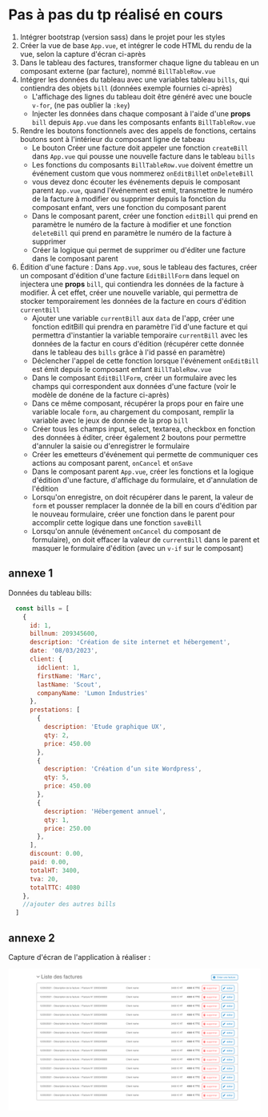 # Pas à pas du tp réalisé en cours

1. Intégrer bootstrap (version sass) dans le projet pour les styles
2. Créer la vue de base `App.vue`, et intégrer le code HTML du rendu de la vue, selon la capture d'écran ci-après
3. Dans le tableau des factures, transformer chaque ligne du tableau en un composant externe (par facture), nommé `BillTableRow.vue`
4. Intégrer les données du tableau avec une variables tableau `bills`, qui contiendra des objets `bill` (données exemple fournies ci-après)
    - L'affichage des lignes du tableau doit être généré avec une boucle `v-for`, (ne pas oublier la `:key`)
    - Injecter les données dans chaque composant à l'aide d'une **props** `bill` depuis `App.vue` dans les composants enfants `BillTableRow.vue`
5. Rendre les boutons fonctionnels avec des appels de fonctions, certains boutons sont à l'intérieur du composant ligne de tabeau
    - Le bouton Créer une facture doit appeler une fonction `createBill` dans `App.vue` qui pousse une nouvelle facture dans le tableau `bills`
    - Les fonctions du composants `BillTableRow.vue` doivent émettre un événement custom que vous nommerez `onEditBill`et `onDeleteBill`
    - vous devez donc écouter les événements depuis le composant parent `App.vue`, quand l'événement est emit, transmettre le numéro de la facture à modifier ou supprimer depuis la fonction du composant enfant, vers une fonction du composant parent
    - Dans le composant parent, créer une fonction `editBill` qui prend en paramètre le numéro de la facture à modifier et une fonction `deleteBill` qui prend en paramètre le numéro de la facture à supprimer
    - Créer la logique qui permet de supprimer ou d'éditer une facture dans le composant parent
6. Édition d'une facture : Dans `App.vue`, sous le tableau des factures, créer un composant d'édition d'une facture `EditBillForm` dans lequel on injectera une **props** `bill`, qui contiendra les données de la facture à modifier. À cet effet, créer une nouvelle variable, qui permettra de stocker temporairement les données de la facture en cours d'édition `currentBill`
    - Ajouter une variable `currentBill` aux `data` de l'app, créer une fonction editBill qui prendra en paramètre l'id d'une facture et qui permettra d'instantier la variable temporaire `currentBill` avec les données de la factur en cours d'édition (récupérer cette donnée dans le tableau des `bills` grâce à l'id passé en paramètre)
    - Déclencher l'appel de cette fonction lorsque l'événement `onEditBill` est émit depuis le composant enfant `BillTableRow.vue`
    - Dans le composant `EditBillForm`, créer un formulaire avec les champs qui correspondent aux données d'une facture (voir le modèle de donéne de la facture ci-après)
    - Dans ce même composant, récupérer la props pour en faire une variable locale `form`, au chargement du composant, remplir la variable avec le jeux de donnée de la prop `bill`
    - Créer tous les champs input, select, textarea, checkbox en fonction des données à éditer, créer également 2 boutons pour permettre d'annuler la saisie ou d'enregistrer le formulaire
    - Créer les emetteurs d'événement qui permette de communiquer ces actions au composant parent, `onCancel` et `onSave`
    - Dans le composant parent `App.vue`, créer les fonctions et la logique d'édition d'une facture, d'affichage du formulaire, et d'annulation de l'édition
    - Lorsqu'on enregistre, on doit récupérer dans le parent, la valeur de `form` et pousser remplacer la donnée de la bill en cours d'édition par le nouveau formulaire, créer une fonction dans le parent pour accomplir cette logique dans une fonction `saveBill`
    - Lorsqu'on annule (événement `onCancel` du composant de formulaire), on doit effacer la valeur de `currentBill` dans le parent et masquer le formulaire d'édition (avec un `v-if` sur le composant)

## annexe 1

Données du tableau bills:

```js
  const bills = [
    {
      id: 1,
      billnum: 209345600,
      description: 'Création de site internet et hébergement',
      date: '08/03/2023',
      client: {
        idclient: 1,
        firstName: 'Marc',
        lastName: 'Scout',
        companyName: 'Lumon Industries'
      },
      prestations: [
        {
          description: 'Etude graphique UX',
          qty: 2,
          price: 450.00
        },
        {
          description: 'Création d’un site Wordpress',
          qty: 5,
          price: 450.00
        },
        {
          description: 'Hébergement annuel',
          qty: 1,
          price: 250.00
        },
      ],
      discount: 0.00,
      paid: 0.00,
      totalHT: 3400,
      tva: 20,
      totalTTC: 4080
    },
    //ajouter des autres bills
  ]
```

## annexe 2

Capture d'écran de l'application à réaliser :

![Capture de l'application](liste-view-UX.png)